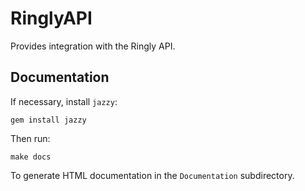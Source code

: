 # RinglyAPI

Provides integration with the Ringly API.

## Documentation
If necessary, install `jazzy`:

    gem install jazzy

Then run:

    make docs

To generate HTML documentation in the `Documentation` subdirectory.
